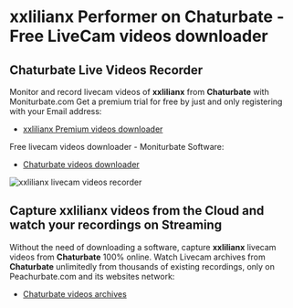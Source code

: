 # xxlilianx Performer on Chaturbate - Free LiveCam videos downloader

## Chaturbate Live Videos Recorder

Monitor and record livecam videos of **xxlilianx** from **Chaturbate** with Moniturbate.com
Get a premium trial for free by just and only registering with your Email address:
* [xxlilianx Premium videos downloader](https://moniturbate.com/request-demo-licence-key.html)

Free livecam videos downloader - Moniturbate Software:
* [Chaturbate videos downloader](https://moniturbate.com/moniturbate-download-software.html)

![xxlilianx livecam videos recorder](https://peachurnet.com/templates/moniturbate-software.png)


## Capture xxlilianx videos from the Cloud and watch your recordings on Streaming

Without the need of downloading a software, capture **xxlilianx** livecam videos from **Chaturbate** 100% online.
Watch Livecam archives from **Chaturbate** unlimitedly from thousands of existing recordings, only on Peachurbate.com and its websites network:
* [Chaturbate videos archives](https://peachurnet.com/)